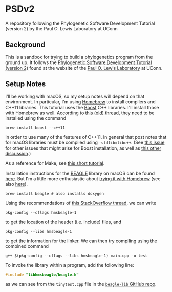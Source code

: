 # PSDv2

A repository following the Phylogenetic Software Development Tutorial (version 2) by the Paul O. Lewis Laboratory at UConn

## Background

This is a sandbox for trying to build a phylogenetics program from the ground up.  It follows the [Phylogenetic Software Development Tutorial (version 2)](https://phylogeny.uconn.edu/phylogenetic-software-development-tutorial-v2/) found at the website of the [Paul O. Lewis Laboratory](https://phylogeny.uconn.edu/) at UConn.

## Setup Notes

I'll be working with macOS, so my setup notes will depend on that environment.  In particular, I'm using [Homebrew](https://brew.sh/) to install compilers and C++11 libraries.  This tutorial uses the [Boost](http://www.boost.org/) C++ libraries.  I'll install those with Homebrew as well.  According to [this (old) thread](https://stackoverflow.com/questions/18139710/using-c11-in-macos-x-and-compiled-boost-libraries-conundrum), they need to be installed using the command

```
brew install boost --c++11
```

in order to use many of the features of C++11.  In general that post notes that for macOS libraries must be compiled using `-stdlib=libc++`.  (See [this issue](https://github.com/Homebrew/brew/issues/139) for other issues that might arise for Boost installation, as well as [this other discussion](https://github.com/Homebrew/legacy-homebrew/issues/25986).)

As a reference for Make, see [this short tutorial](http://www.cs.colby.edu/maxwell/courses/tutorials/maketutor/).

Installation instructions for the [BEAGLE](https://github.com/beagle-dev/beagle-lib) library on macOS can be found [here](https://github.com/beagle-dev/beagle-lib/wiki/MacInstallInstructions).  But I'm a little more enthusiastic about [trying it with Homebrew](https://github.com/Homebrew/homebrew-science/blob/master/beagle.rb) (see also [here](http://braumeister.org/repos/Homebrew/homebrew-science/formula/beagle)).

```
brew install beagle # also installs doxygen
```

Using the recommendations of [this StackOverflow thread](https://stackoverflow.com/questions/34340578/installing-c-libraries-on-os-x), we can write

```
pkg-config --cflags hmsbeagle-1
```

to get the location of the header (i.e. include) files, and

```
pkg-config --libs hmsbeagle-1
```

to get the information for the linker.  We can then try compiling using the combined command

```
g++ $(pkg-config --cflags --libs hmsbeagle-1) main.cpp -o test
```

To invoke the library within a program, add the following line:

```c++
#include "libhmsbeagle/beagle.h"
```

as we can see from the `tinytest.cpp` file in the [`beagle-lib` GitHub repo](https://github.com/beagle-dev/beagle-lib/blob/master/examples/tinytest/tinytest.cpp).